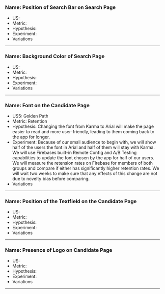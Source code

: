 ### Name: Position of Search Bar on Search Page
- US:
- Metric:
- Hypothesis:
- Experiment:
- Variations
---
### Name: Background Color of Search Page
- US:
- Metric:
- Hypothesis:
- Experiment:
- Variations
---
### Name: Font on the Candidate Page
- US5: Golden Path
- Metric: Retention
- Hypothesis: Changing the font from Karma to Arial will make the page easier to read and more user-friendly, leading to them coming back to the app for longer.
- Experiment: Because of our small audience to begin with, we will show half of the users the font in Arial and half of them will stay with Karma. We will use Firebases built-in Remote Config and A/B Testing capabilities to update the font chosen by the app for half of our users. We will measure the retension rates on Firebase for members of both groups and compare if either has significantly higher retention rates. We will wait two weeks to make sure that any effects of this change are not due to novelty bias before comparing.
- Variations
---
### Name: Position of the Textfield on the Candidate Page
- US:
- Metric:
- Hypothesis:
- Experiment:
- Variations
---
### Name: Presence of Logo on Candidate Page
- US:
- Metric:
- Hypothesis:
- Experiment:
- Variations
---

